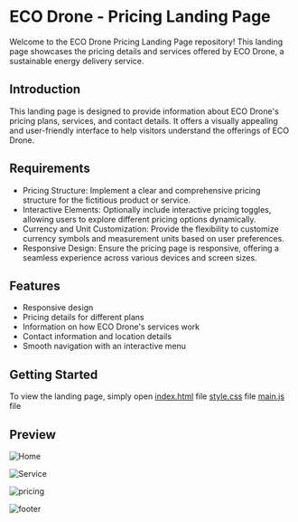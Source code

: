 # ECO Drone - Pricing Landing Page

Welcome to the ECO Drone Pricing Landing Page repository! This landing page showcases the pricing details and services offered by ECO Drone, a sustainable energy delivery service.

## Introduction

This landing page is designed to provide information about ECO Drone's pricing plans, services, and contact details. 
It offers a visually appealing and user-friendly interface to help visitors understand the offerings of ECO Drone.

## Requirements

- Pricing Structure: Implement a clear and comprehensive pricing structure for the fictitious
  product or service.
- Interactive Elements: Optionally include interactive pricing toggles, allowing users to explore
  different pricing options dynamically.
- Currency and Unit Customization: Provide the flexibility to customize currency symbols and
  measurement units based on user preferences.
- Responsive Design: Ensure the pricing page is responsive, offering a seamless experience
  across various devices and screen sizes.

## Features 

- Responsive design
- Pricing details for different plans
- Information on how ECO Drone's services work
- Contact information and location details
- Smooth navigation with an interactive menu



## Getting Started

To view the landing page, simply open 
[index.html](https://github.com/Prithvirajg17/Pricing-landing-page/blob/main/index.html) file
[style.css](https://github.com/Prithvirajg17/Pricing-landing-page/blob/main/style.css) file
[main.js](https://github.com/Prithvirajg17/Pricing-landing-page/blob/main/main.js) file




## Preview

![Home](https://github.com/Prithvirajg17/Pricing-landing-page/assets/148732155/d9108ed6-2bf3-4ce3-a7d1-3ecedeb94eca)


![Service](https://github.com/Prithvirajg17/Pricing-landing-page/assets/148732155/45958d85-216c-4f7d-924f-4a8358f74e3f)


![pricing](https://github.com/Prithvirajg17/Pricing-landing-page/assets/148732155/6f79eb1a-066e-4f77-bc04-de543f9dc0ed)


![footer](https://github.com/Prithvirajg17/Pricing-landing-page/assets/148732155/065dd324-01b3-45d4-9fa8-079994a324d0)





